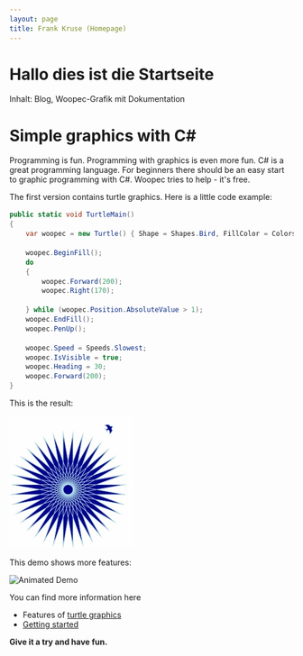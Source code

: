 ```yaml
---
layout: page
title: Frank Kruse (Homepage)
---
```

# Hallo dies ist die Startseite

Inhalt: Blog, Woopec-Grafik mit Dokumentation 

# Simple graphics with C#
Programming is fun. Programming with graphics is even more fun. C# is a great programming language. For beginners there should be an easy start to graphic programming with C#.  Woopec tries to help - it's free.

The first version contains turtle graphics. Here is a little code example: 
```c#
public static void TurtleMain()
{
    var woopec = new Turtle() { Shape = Shapes.Bird, FillColor = Colors.DarkBlue, PenColor = Colors.LightBlue, Speed = Speeds.Fastest, IsVisible = false };

    woopec.BeginFill();
    do
    {
        woopec.Forward(200);
        woopec.Right(170);

    } while (woopec.Position.AbsoluteValue > 1);
    woopec.EndFill();
    woopec.PenUp();

    woopec.Speed = Speeds.Slowest;
    woopec.IsVisible = true;
    woopec.Heading = 30;
    woopec.Forward(200);
}
```

This is the result:

![Turtle Fill Example](assets/images/filldemo.jpg)

This demo shows more features:

![Animated Demo](assets/images/AnimatedExample1.gif)

You can find more information here
* Features of [turtle graphics](documentation/turtle-class.md)
* [Getting started](documentation/getting-started.md)

**Give it a try and have fun.**
